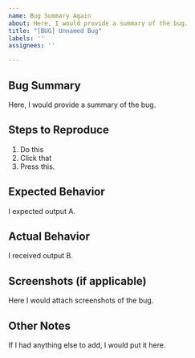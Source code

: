 ```yaml
---
name: Bug Summary Again
about: Here, I would provide a summary of the bug.
title: "[BUG] Unnamed Bug"
labels: ''
assignees: ''

---
```


## Bug Summary
Here, I would provide a summary of the bug.

## Steps to Reproduce
1. Do this
2. Click that
3. Press this.
   
## Expected Behavior
I expected output A.

## Actual Behavior
I received output B.

## Screenshots (if applicable)
Here I would attach screenshots of the bug.

## Other Notes
If I had anything else to add, I would put it here.
